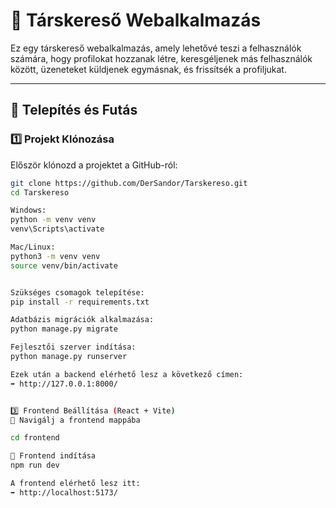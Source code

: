 # 💬 Társkereső Webalkalmazás

Ez egy társkereső webalkalmazás, amely lehetővé teszi a felhasználók számára, hogy profilokat hozzanak létre, keresgéljenek más felhasználók között, üzeneteket küldjenek egymásnak, és frissítsék a profiljukat.  

---

## 🚀 **Telepítés és Futás**
### 1️⃣ **Projekt Klónozása**
Először klónozd a projektet a GitHub-ról:

```bash
git clone https://github.com/DerSandor/Tarskereso.git
cd Tarskereso

Windows:
python -m venv venv
venv\Scripts\activate

Mac/Linux:
python3 -m venv venv
source venv/bin/activate


Szükséges csomagok telepítése:
pip install -r requirements.txt

Adatbázis migrációk alkalmazása:
python manage.py migrate

Fejlesztői szerver indítása:
python manage.py runserver

Ezek után a backend elérhető lesz a következő címen:
➡️ http://127.0.0.1:8000/


3️⃣ Frontend Beállítása (React + Vite)
🔹 Navigálj a frontend mappába

cd frontend

🔹 Frontend indítása
npm run dev

A frontend elérhető lesz itt:
➡️ http://localhost:5173/